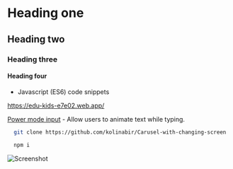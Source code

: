 # Heading one
## Heading two
### Heading three
#### Heading four

- Javascript (ES6) code snippets

https://edu-kids-e7e02.web.app/ 

[Power mode input](https://github.com/lindelof/power-mode-input) - Allow users to animate text while typing.

```bash
  git clone https://github.com/kolinabir/Carusel-with-changing-screen 
  
  npm i
```

![Screenshot](https://i.ibb.co/K0XfPpQ/image.png)